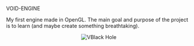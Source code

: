 VOID-ENGINE

My first engine made in OpenGL. The main goal and purpose of the project is to learn (and maybe create something breathtaking).

<p align="center">
  <img src="https://i.pinimg.com/originals/c3/16/27/c3162775635d404d6462187ea4b5941f.gif" alt="VBlack Hole" />
</p>


